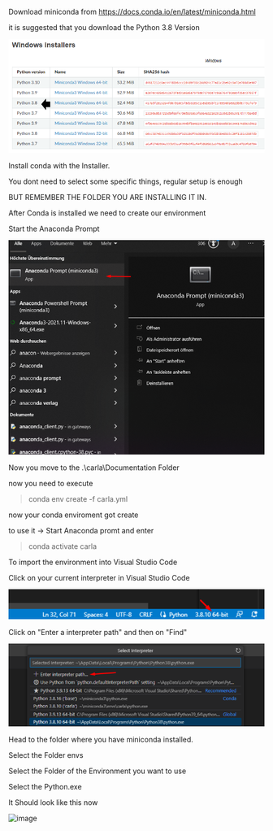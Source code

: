 Download miniconda from https://docs.conda.io/en/latest/miniconda.html

it is suggested that you download the Python 3.8 Version

![image](.\CondaSetup\CondaSetup_1.png)

Install conda with the Installer. 

You dont need to select some specific things, regular setup is enough

BUT REMEMBER THE FOLDER YOU ARE INSTALLING IT IN.

After Conda is installed we need to create our environment

Start the Anaconda Prompt

![image](.\CondaSetup\CondaSetup_2.png)

Now you move to the .\carla\Documentation Folder

now you need to execute

>conda env create -f carla.yml

now your conda enviroment got create

to use it -> Start Anaconda promt and enter
>conda activate carla

To import the environment into Visual Studio Code

Click on your current interpreter in Visual Studio Code

![image](.\CondaSetup\CondaSetup_3.png)

Click on "Enter a interpreter path" and then on "Find" 

![image](.\CondaSetup\CondaSetup_4.png)

Head to the folder where you have miniconda installed.

Select the Folder envs

Select the Folder of the Environment you want to use

Select the Python.exe

It Should look like this now

![image](.\CondaSetup\CondaSetup_5.pnp)
